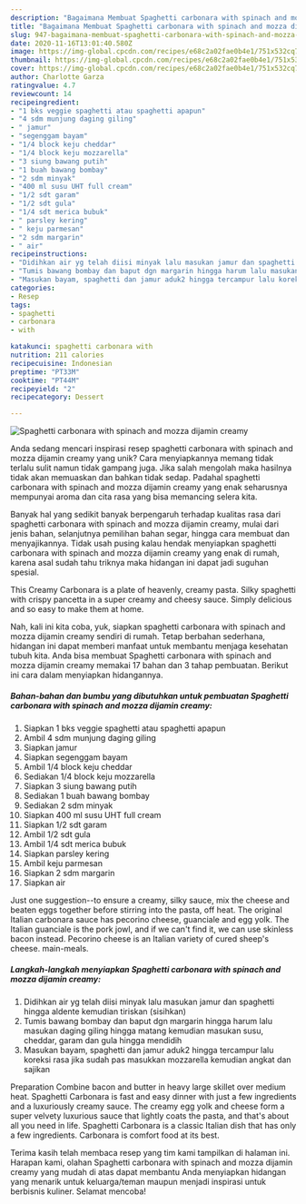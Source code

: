 ```yaml
---
description: "Bagaimana Membuat Spaghetti carbonara with spinach and mozza dijamin creamy Anti Gagal"
title: "Bagaimana Membuat Spaghetti carbonara with spinach and mozza dijamin creamy Anti Gagal"
slug: 947-bagaimana-membuat-spaghetti-carbonara-with-spinach-and-mozza-dijamin-creamy-anti-gagal
date: 2020-11-16T13:01:40.580Z
image: https://img-global.cpcdn.com/recipes/e68c2a02fae0b4e1/751x532cq70/spaghetti-carbonara-with-spinach-and-mozza-dijamin-creamy-foto-resep-utama.jpg
thumbnail: https://img-global.cpcdn.com/recipes/e68c2a02fae0b4e1/751x532cq70/spaghetti-carbonara-with-spinach-and-mozza-dijamin-creamy-foto-resep-utama.jpg
cover: https://img-global.cpcdn.com/recipes/e68c2a02fae0b4e1/751x532cq70/spaghetti-carbonara-with-spinach-and-mozza-dijamin-creamy-foto-resep-utama.jpg
author: Charlotte Garza
ratingvalue: 4.7
reviewcount: 14
recipeingredient:
- "1 bks veggie spaghetti atau spaghetti apapun"
- "4 sdm munjung daging giling"
- " jamur"
- "segenggam bayam"
- "1/4 block keju cheddar"
- "1/4 block keju mozzarella"
- "3 siung bawang putih"
- "1 buah bawang bombay"
- "2 sdm minyak"
- "400 ml susu UHT full cream"
- "1/2 sdt garam"
- "1/2 sdt gula"
- "1/4 sdt merica bubuk"
- " parsley kering"
- " keju parmesan"
- "2 sdm margarin"
- " air"
recipeinstructions:
- "Didihkan air yg telah diisi minyak lalu masukan jamur dan spaghetti hingga aldente kemudian tiriskan (sisihkan)"
- "Tumis bawang bombay dan baput dgn margarin hingga harum lalu masukan daging giling hingga matang kemudian masukan susu, cheddar, garam dan gula hingga mendidih"
- "Masukan bayam, spaghetti dan jamur aduk2 hingga tercampur lalu koreksi rasa jika sudah pas masukkan mozzarella kemudian angkat dan sajikan"
categories:
- Resep
tags:
- spaghetti
- carbonara
- with

katakunci: spaghetti carbonara with 
nutrition: 211 calories
recipecuisine: Indonesian
preptime: "PT33M"
cooktime: "PT44M"
recipeyield: "2"
recipecategory: Dessert

---
```



![Spaghetti carbonara with spinach and mozza dijamin creamy](https://img-global.cpcdn.com/recipes/e68c2a02fae0b4e1/751x532cq70/spaghetti-carbonara-with-spinach-and-mozza-dijamin-creamy-foto-resep-utama.jpg)

Anda sedang mencari inspirasi resep spaghetti carbonara with spinach and mozza dijamin creamy yang unik? Cara menyiapkannya memang tidak terlalu sulit namun tidak gampang juga. Jika salah mengolah maka hasilnya tidak akan memuaskan dan bahkan tidak sedap. Padahal spaghetti carbonara with spinach and mozza dijamin creamy yang enak seharusnya mempunyai aroma dan cita rasa yang bisa memancing selera kita.

Banyak hal yang sedikit banyak berpengaruh terhadap kualitas rasa dari spaghetti carbonara with spinach and mozza dijamin creamy, mulai dari jenis bahan, selanjutnya pemilihan bahan segar, hingga cara membuat dan menyajikannya. Tidak usah pusing kalau hendak menyiapkan spaghetti carbonara with spinach and mozza dijamin creamy yang enak di rumah, karena asal sudah tahu triknya maka hidangan ini dapat jadi suguhan spesial.

This Creamy Carbonara is a plate of heavenly, creamy pasta. Silky spaghetti with crispy pancetta in a super creamy and cheesy sauce. Simply delicious and so easy to make them at home.


Nah, kali ini kita coba, yuk, siapkan spaghetti carbonara with spinach and mozza dijamin creamy sendiri di rumah. Tetap berbahan sederhana, hidangan ini dapat memberi manfaat untuk membantu menjaga kesehatan tubuh kita. Anda bisa membuat Spaghetti carbonara with spinach and mozza dijamin creamy memakai 17 bahan dan 3 tahap pembuatan. Berikut ini cara dalam menyiapkan hidangannya.

<!--inarticleads1-->

##### Bahan-bahan dan bumbu yang dibutuhkan untuk pembuatan Spaghetti carbonara with spinach and mozza dijamin creamy:

1. Siapkan 1 bks veggie spaghetti atau spaghetti apapun
1. Ambil 4 sdm munjung daging giling
1. Siapkan  jamur
1. Siapkan segenggam bayam
1. Ambil 1/4 block keju cheddar
1. Sediakan 1/4 block keju mozzarella
1. Siapkan 3 siung bawang putih
1. Sediakan 1 buah bawang bombay
1. Sediakan 2 sdm minyak
1. Siapkan 400 ml susu UHT full cream
1. Siapkan 1/2 sdt garam
1. Ambil 1/2 sdt gula
1. Ambil 1/4 sdt merica bubuk
1. Siapkan  parsley kering
1. Ambil  keju parmesan
1. Siapkan 2 sdm margarin
1. Siapkan  air


Just one suggestion--to ensure a creamy, silky sauce, mix the cheese and beaten eggs together before stirring into the pasta, off heat. The original Italian carbonara sauce has pecorino cheese, guanciale and egg yolk. The Italian guanciale is the pork jowl, and if we can&#39;t find it, we can use skinless bacon instead. Pecorino cheese is an Italian variety of cured sheep&#39;s cheese. main-meals. 

<!--inarticleads2-->

##### Langkah-langkah menyiapkan Spaghetti carbonara with spinach and mozza dijamin creamy:

1. Didihkan air yg telah diisi minyak lalu masukan jamur dan spaghetti hingga aldente kemudian tiriskan (sisihkan)
1. Tumis bawang bombay dan baput dgn margarin hingga harum lalu masukan daging giling hingga matang kemudian masukan susu, cheddar, garam dan gula hingga mendidih
1. Masukan bayam, spaghetti dan jamur aduk2 hingga tercampur lalu koreksi rasa jika sudah pas masukkan mozzarella kemudian angkat dan sajikan


Preparation Combine bacon and butter in heavy large skillet over medium heat. Spaghetti Carbonara is fast and easy dinner with just a few ingredients and a luxuriously creamy sauce. The creamy egg yolk and cheese form a super velvety luxurious sauce that lightly coats the pasta, and that&#39;s about all you need in life. Spaghetti Carbonara is a classic Italian dish that has only a few ingredients. Carbonara is comfort food at its best. 

Terima kasih telah membaca resep yang tim kami tampilkan di halaman ini. Harapan kami, olahan Spaghetti carbonara with spinach and mozza dijamin creamy yang mudah di atas dapat membantu Anda menyiapkan hidangan yang menarik untuk keluarga/teman maupun menjadi inspirasi untuk berbisnis kuliner. Selamat mencoba!
